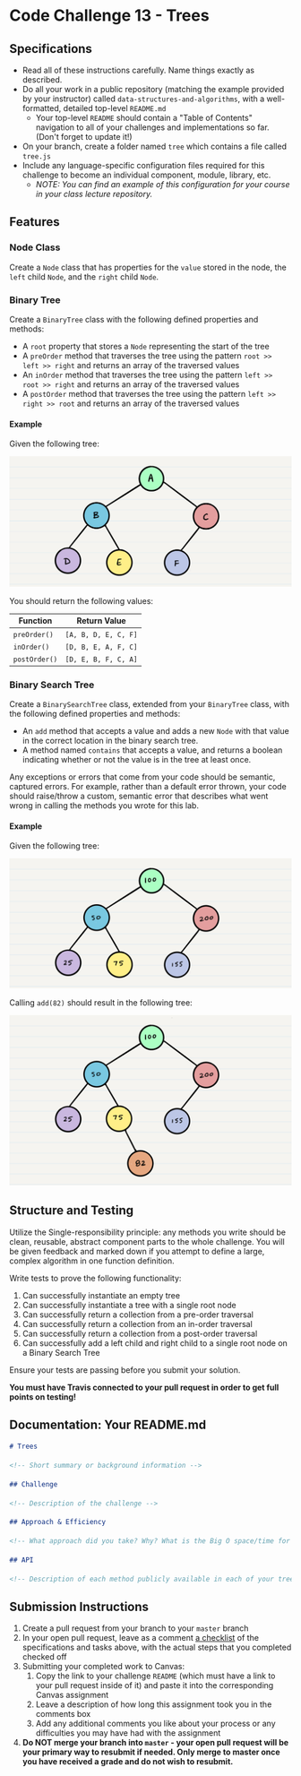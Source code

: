 # Code Challenge 13 - Trees

## Specifications

-   Read all of these instructions carefully. Name things exactly as described.
-   Do all your work in a public repository (matching the example provided by your instructor) called `data-structures-and-algorithms`, with a well-formatted, detailed top-level `README.md`
    -   Your top-level `README` should contain a "Table of Contents" navigation to all of your challenges and implementations so far. (Don't forget to update it!)
-   On your branch, create a folder named `tree` which contains a file called `tree.js`
-   Include any language-specific configuration files required for this challenge to become an individual component, module, library, etc.
    -   _NOTE: You can find an example of this configuration for your course in your class lecture repository._

## Features

### Node Class

Create a `Node` class that has properties for the `value` stored in the node, the `left` child `Node`, and the `right` child `Node`.

### Binary Tree

Create a `BinaryTree` class with the following defined properties and methods:

-   A `root` property that stores a `Node` representing the start of the tree
-   A `preOrder` method that traverses the tree using the pattern `root >> left >> right` and returns an array of the traversed values
-   An `inOrder` method that traverses the tree using the pattern `left >> root >> right` and returns an array of the traversed values
-   A `postOrder` method that traverses the tree using the pattern `left >> right >> root` and returns an array of the traversed values

#### Example

Given the following tree:

![Sample Tree](./resources/images/tree-example.png)

You should return the following values:

| Function      | Return Value         |
| ------------- | -------------------- |
| `preOrder()`  | `[A, B, D, E, C, F]` |
| `inOrder()`   | `[D, B, E, A, F, C]` |
| `postOrder()` | `[D, E, B, F, C, A]` |

### Binary Search Tree

Create a `BinarySearchTree` class, extended from your `BinaryTree` class, with the following defined properties and methods:

-   An `add` method that accepts a value and adds a new `Node` with that value in the correct location in the binary search tree.
-   A method named `contains` that accepts a value, and returns a boolean indicating whether or not the value is in the tree at least once.

Any exceptions or errors that come from your code should be semantic, captured errors. For example, rather than a default error thrown, your code should raise/throw a custom, semantic error that describes what went wrong in calling the methods you wrote for this lab.

#### Example

Given the following tree:

![Sample Tree](./resources/images/bst-tree-example.png)

Calling `add(82)` should result in the following tree:

![Resulting Tree](./resources/images/bst-tree-example-02.png)

## Structure and Testing

Utilize the Single-responsibility principle: any methods you write should be clean, reusable, abstract component parts to the whole challenge. You will be given feedback and marked down if you attempt to define a large, complex algorithm in one function definition.

Write tests to prove the following functionality:

1. Can successfully instantiate an empty tree
2. Can successfully instantiate a tree with a single root node
3. Can successfully return a collection from a pre-order traversal
4. Can successfully return a collection from an in-order traversal
5. Can successfully return a collection from a post-order traversal
6. Can successfully add a left child and right child to a single root node on a Binary Search Tree

Ensure your tests are passing before you submit your solution.

**You must have Travis connected to your pull request in order to get full points on testing!**

## Documentation: Your README.md

```markdown
# Trees

<!-- Short summary or background information -->

## Challenge

<!-- Description of the challenge -->

## Approach & Efficiency

<!-- What approach did you take? Why? What is the Big O space/time for this approach? -->

## API

<!-- Description of each method publicly available in each of your trees -->
```

## Submission Instructions

1. Create a pull request from your branch to your `master` branch
1. In your open pull request, leave as a comment [a checklist](https://github.com/blog/1825-task-lists-in-all-markdown-documents) of the specifications and tasks above, with the actual steps that you completed checked off
1. Submitting your completed work to Canvas:
    1. Copy the link to your challenge `README` (which must have a link to your pull request inside of it) and paste it into the corresponding Canvas assignment
    1. Leave a description of how long this assignment took you in the comments box
    1. Add any additional comments you like about your process or any difficulties you may have had with the assignment
1. **Do NOT merge your branch into `master` - your open pull request will be your primary way to resubmit if needed. Only merge to master once you have received a grade and do not wish to resubmit.**
